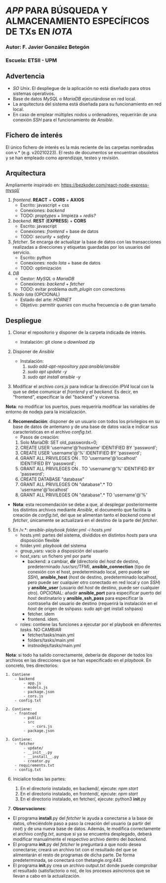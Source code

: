 # *APP* PARA BÚSQUEDA Y ALMACENAMIENTO ESPECÍFICOS DE TXs EN *IOTA*

### Autor: F. Javier González Betegón
### Escuela: ETSII - UPM

## **Advertencia**
* *SO Unix*. El despliegue de la aplicación no está diseñado para otros sistemas operativos. 
* Base de datos *MySQL* o *MariaDB* ejecutándose en red local.
* La arquitectura del sistema está diseñada para su funcionamiento en red local.
* En caso de emplear múltiples nodos u ordenadores, requerirán de una conexión *SSH* para el funcionamiento de *Ansible*.

## **Fichero de interés**
El único fichero de interés es la más reciente de las carpetas nombradas con v.* (e.g. v20210223).
El resto de documentos se encuentran obsoletos y se han empleado como aprendizaje, testeo y revisión.

## **Arquitectura**
Ampliamente inspirado en: https://bezkoder.com/react-node-express-mysql/

1. *frontend*. **REACT** + **CORS** + **AXIOS**
    - Escrito: javascript + css
    - Conexiones: *backend*
    - TODO: *proptypes* + limpieza + *redis?*
2. *backend*. **REST** (**EXPRESS**) + **CORS**
    - Escrito: javascript
    - Conexiones: *frontend* + base de datos
    - TODO: *security* + *safety* 
3. *fetcher*. Se encarga de actualizar la base de datos con las transacciones realizadas a direcciones y etiquetas guardadas por los usuarios del servicio.
    - Escrito: python
    - Conexiones: nodo *Iota* + base de datos
    - TODO: optimización
4. *DB*
    - Gestor: *MySQL* o *MariaDB*
    - Conexiones: *backend* + *fetcher*
    - TODO: evitar problema *auth_plugin* con conectores
5. *Nodo Iota* (OPCIONAL)
    - Estado del arte: *HORNET*
    - Objetivo: permitir *queries* con mucha frecuencia o de gran tamaño


## **Despliegue**

1. Clonar el repositorio y disponer de la carpeta indicada de interés. 
    - Instalación: git clone o *download* zip

2. Disponer de *Ansible*
    - Instalación: 
        1. *sudo add-apt-repository ppa:ansible/ansible*
        2. *sudo apt update -y*
        3. *sudo apt install ansible -y*

3. Modificar el archivo *cors.js* para indicar la dirección *IPV4* local con la que se debe comunicar el *frontend* y el *backend*. Es decir, en "frontend", especificar la del "backend" y viceversa.

**Nota**: no modificar los puertos, pues requeriría modificar las variables de entorno de nodejs para la inicialización.

4. **Recomendación**: disponer de un usuario con todos los privilegios en su base de datos de antemano y de una base de datos vacía e indicar sus características en el archivo *config.txt*.
    - Pasos de creación:
    1. Solo MariaDB: SET old_passwords=0;
    2. CREATE USER 'username'@'hostname' IDENTIFIED BY 'password';
    3. CREATE USER 'username'@'%' IDENTIFIED BY 'password';
    4. GRANT ALL PRIVILEGES ON *.* TO 'username'@'localhost' IDENTIFIED BY 'password';
    5. GRANT ALL PRIVILEGES ON *.* TO 'username'@'%' IDENTIFIED BY 'password';
    6. CREATE DATABASE "database"
    7. GRANT ALL PRIVILEGES ON "database".* TO 'username'@'localhost'
    8. GRANT ALL PRIVILEGES ON "database".* TO 'username'@'%'

- **Nota**: esta recomendación se debe a que, al desplegar posteriormente los distintos archivos mediante *Ansible*, el documento que facilita la creación de *config.txt*, del que se alimentan tanto el *backend* como el *fetcher*, únicamente se actualizará en el destino de la parte del *fetcher*.

5. En /v.*: *ansible-playbook folder.yml -i hosts.yml*
    - hosts.yml: partes del sistema, divididos en distintos *hosts* para una disposición flexible
    - folder.yml: *playbook* del sistema
    - group_vars: vacío a disposición del usuario
    - host_vars: un fichero yml por parte
        - backend: a cambiar, **dir** (directorio del *host* de destino, predeterminado /usr/src/TFM), **ansible_connection** (tipo de conexión con el host, predeterminado local, pero puede ser *SSH*), **ansible_host** (*host* de destino, predeterminado localhost, pero puede ser cualquier otro conectado en red local y con *SSH*) y **ansible_user** (usuario del *host* de destino, puede ser cualquier otro). OPCIONAL: añadir **ansible_port** para especificar puerto del *host* destinatario y **ansible_ssh_pass** para especificar la contraseña del usuario de destino (requerirá la instalación en el *host* de origen de sshpass: sudo apt-get install sshpass)
        - fetcher. idem
        - frontend. idem.
    - roles: contiene las funciones a ejecutar por el playbook en diferentes *tasks*. NO CAMBIAR
        - fetcher/tasks/main.yml
        - folders/tasks/main.yml
        - instnodejs/tasks/main.yml

**Nota**: si todo ha salido correctamente, debería de disponer de todos los archivos en las direcciones que se han especificado en el *playbook*. En concreto, tres directorios:

    1. Contiene
        - backend
            - app.js
            - models.js
            - package.json
            - cors.js
        - config.txt

    2. Contiene:
        - frontned
            - public
            - src
                - cors.js
            - package.json

    3. Contiene:
        - fetcher
            - update/
            - __init__.py
            - __install__.py
            - creator.py
        - requirements.txt
        - config.txt

6. Inicialice todas las partes:

    1. En el directorio instalado, en backend/, ejecute: *npm start*
    2. En el directorio instalado, en frontend/, ejecute: *npm start*
    3. En el directorio instalado, en fetcher/, ejecute: python3 __init__.py

7. **Observaciones**:

- El programa __install__.py del *fetcher* le ayuda a conectarse a la base de datos, ofreciéndole paso a paso la creación del usuario (a partir del *root*) y de una nueva base de datos. Además, le modifica correctamente el archivo *config.txt*, aunque si ya se encuentra desplegado, deberá modificar manualmente el respectivo archivo dentro del *backend*.
- El programa __init__.py del *fetcher* le preguntará a que nodo desea conectarse; creará un archivo txt con el resultado del que se alimentarán el resto de programas de dicha parte. De forma predeterminada, se conectará con thetangle.org:443.
- El programa __init__.py crea un archivo output.txt donde puede comprobar el resultado (satisfactorio o no), de los procesos asíncronos que se llevan a cabo en la actualización.